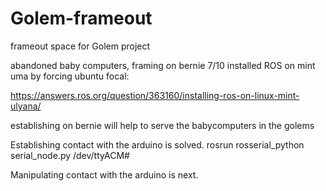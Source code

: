 # Golem-frameout
frameout space for Golem project

abandoned baby computers, framing on bernie
7/10 installed ROS on mint uma by forcing ubuntu focal:

https://answers.ros.org/question/363160/installing-ros-on-linux-mint-ulyana/

establishing on bernie will help to serve the babycomputers in the golems

Establishing contact with the arduino is solved.
rosrun rosserial_python serial_node.py /dev/ttyACM#

Manipulating contact with the arduino is next.
